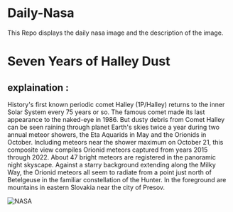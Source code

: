 # Daily-Nasa

This Repo displays the daily nasa image and the description of the image.

<!--NASA-->
# Seven Years of Halley Dust
## explaination :

History's first known periodic comet Halley (1P/Halley) returns to the inner Solar System every 75 years or so. The famous comet made its last appearance to the naked-eye in 1986. But dusty debris from Comet Halley can be seen raining through planet Earth's skies twice a year during two annual meteor showers, the Eta Aquarids in May and the Orionids in October. Including meteors near the shower maximum on October 21, this composite view compiles Orionid meteors captured from years 2015 through 2022. About 47 bright meteors are registered in the panoramic night skyscape. Against a starry background extending along the Milky Way, the Orionid meteors all seem to radiate from a point just north of Betelgeuse in the familiar constellation of the Hunter. In the foreground are mountains in eastern Slovakia near the city of Presov.

![NASA](https://apod.nasa.gov/apod/image/2210/2016-2022_Orionids_Pano_1100px_0.jpg)
<!--/NASA-->